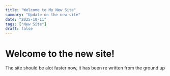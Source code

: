 ```yaml
---
title: "Welcome to My New Site"
summary: "Update on the new site"
date: "2025-10-11"
tags: ["New Site"]
draft: false
---
```


# Welcome to the new site!

The site should be alot faster now, it has been re written from the ground up